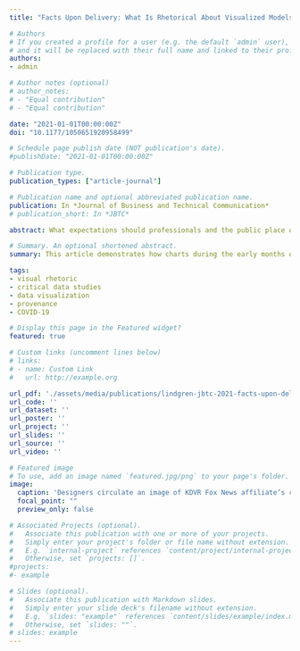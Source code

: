 ```yaml
---
title: "Facts Upon Delivery: What Is Rhetorical About Visualized Models?"

# Authors
# If you created a profile for a user (e.g. the default `admin` user), write the username (folder name) here 
# and it will be replaced with their full name and linked to their profile.
authors:
- admin

# Author notes (optional)
# author_notes:
# - "Equal contribution"
# - "Equal contribution"

date: "2021-01-01T00:00:00Z"
doi: "10.1177/1050651920958499"

# Schedule page publish date (NOT publication's date).
#publishDate: "2021-01-01T00:00:00Z"

# Publication type.
publication_types: ["article-journal"]

# Publication name and optional abbreviated publication name.
publication: In *Journal of Business and Technical Communication*
# publication_short: In *JBTC*

abstract: What expectations should professionals and the public place on visuals to communicate the uncertainties of complex phenomena? This article demonstrates how charts during the early months of the COVID-19 pandemic articulated visual arguments yet also required extended communicative support upon their delivery. The author examines one well-circulated chart comparing COVID-19 case trends per country and highlights its rhetoric by contrasting its design decisions with those of other charts and reports created as the pandemic initially unfolded. To help nonexpert audiences, the author suggests that professional communicators and designers incorporate more contextual information about the data and notable design choices.

# Summary. An optional shortened abstract.
summary: This article demonstrates how charts during the early months of the COVID-19 pandemic articulated visual arguments yet also required extended communicative support upon their delivery.

tags:
- visual rhetoric
- critical data studies
- data visualization
- provenance
- COVID-19

# Display this page in the Featured widget?
featured: true

# Custom links (uncomment lines below)
# links:
# - name: Custom Link
#   url: http://example.org

url_pdf: './assets/media/publications/lindgren-jbtc-2021-facts-upon-delivery.pdf'
url_code: ''
url_dataset: ''
url_poster: ''
url_project: ''
url_slides: ''
url_source: ''
url_video: ''

# Featured image
# To use, add an image named `featured.jpg/png` to your page's folder. 
image:
  caption: 'Designers circulate an image of KDVR Fox News affiliate’s chart (top half), which does not clarify its provenance, confirmed context, or skewed y-axis (Obasanjo, 2020). In the bottom chart (bottom half), I contrast KDVR’s reporting timeframe (gray box) against the complete data and variation in case totals.'
  focal_point: ""
  preview_only: false

# Associated Projects (optional).
#   Associate this publication with one or more of your projects.
#   Simply enter your project's folder or file name without extension.
#   E.g. `internal-project` references `content/project/internal-project/index.md`.
#   Otherwise, set `projects: []`.
#projects:
#- example

# Slides (optional).
#   Associate this publication with Markdown slides.
#   Simply enter your slide deck's filename without extension.
#   E.g. `slides: "example"` references `content/slides/example/index.md`.
#   Otherwise, set `slides: ""`.
# slides: example
---
```


